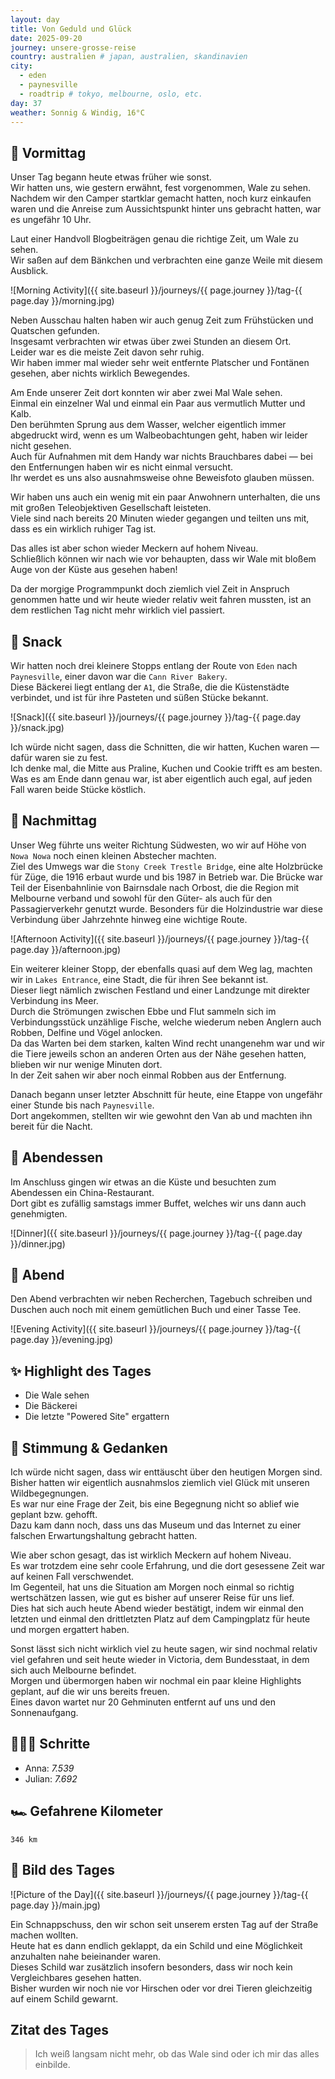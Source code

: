 ```yaml
---
layout: day
title: Von Geduld und Glück
date: 2025-09-20
journey: unsere-grosse-reise
country: australien # japan, australien, skandinavien
city:
  - eden
  - paynesville
  - roadtrip # tokyo, melbourne, oslo, etc.
day: 37
weather: Sonnig & Windig, 16°C
---
```


## 🌅 Vormittag

Unser Tag begann heute etwas früher wie sonst.  
Wir hatten uns, wie gestern erwähnt, fest vorgenommen, Wale zu sehen.  
Nachdem wir den Camper startklar gemacht hatten, noch kurz einkaufen waren und die Anreise zum Aussichtspunkt hinter uns gebracht hatten, war es ungefähr 10 Uhr.

Laut einer Handvoll Blogbeiträgen genau die richtige Zeit, um Wale zu sehen.  
Wir saßen auf dem Bänkchen und verbrachten eine ganze Weile mit diesem Ausblick.

![Morning Activity]({{ site.baseurl }}/journeys/{{ page.journey }}/tag-{{ page.day }}/morning.jpg)

Neben Ausschau halten haben wir auch genug Zeit zum Frühstücken und Quatschen gefunden.  
Insgesamt verbrachten wir etwas über zwei Stunden an diesem Ort.  
Leider war es die meiste Zeit davon sehr ruhig.  
Wir haben immer mal wieder sehr weit entfernte Platscher und Fontänen gesehen, aber nichts wirklich Bewegendes.

Am Ende unserer Zeit dort konnten wir aber zwei Mal Wale sehen.  
Einmal ein einzelner Wal und einmal ein Paar aus vermutlich Mutter und Kalb.  
Den berühmten Sprung aus dem Wasser, welcher eigentlich immer abgedruckt wird, wenn es um Walbeobachtungen geht, haben wir leider nicht gesehen.  
Auch für Aufnahmen mit dem Handy war nichts Brauchbares dabei — bei den Entfernungen haben wir es nicht einmal versucht.  
Ihr werdet es uns also ausnahmsweise ohne Beweisfoto glauben müssen.

Wir haben uns auch ein wenig mit ein paar Anwohnern unterhalten, die uns mit großen Teleobjektiven Gesellschaft leisteten.  
Viele sind nach bereits 20 Minuten wieder gegangen und teilten uns mit, dass es ein wirklich ruhiger Tag ist.

Das alles ist aber schon wieder Meckern auf hohem Niveau.  
Schließlich können wir nach wie vor behaupten, dass wir Wale mit bloßem Auge von der Küste aus gesehen haben!

Da der morgige Programmpunkt doch ziemlich viel Zeit in Anspruch genommen hatte und wir heute wieder relativ weit fahren mussten, ist an dem restlichen Tag nicht mehr wirklich viel passiert.

## 🍰 Snack

Wir hatten noch drei kleinere Stopps entlang der Route von `Eden` nach `Paynesville`, einer davon war die `Cann River Bakery`.  
Diese Bäckerei liegt entlang der `A1`, die Straße, die die Küstenstädte verbindet, und ist für ihre Pasteten und süßen Stücke bekannt.

![Snack]({{ site.baseurl }}/journeys/{{ page.journey }}/tag-{{ page.day }}/snack.jpg)

Ich würde nicht sagen, dass die Schnitten, die wir hatten, Kuchen waren — dafür waren sie zu fest.  
Ich denke mal, die Mitte aus Praline, Kuchen und Cookie trifft es am besten.  
Was es am Ende dann genau war, ist aber eigentlich auch egal, auf jeden Fall waren beide Stücke köstlich.

## 🌆 Nachmittag

Unser Weg führte uns weiter Richtung Südwesten, wo wir auf Höhe von `Nowa Nowa` noch einen kleinen Abstecher machten.  
Ziel des Umwegs war die `Stony Creek Trestle Bridge`, eine alte Holzbrücke für Züge, die 1916 erbaut wurde und bis 1987 in Betrieb war.
Die Brücke war Teil der Eisenbahnlinie von Bairnsdale nach Orbost, die die Region mit Melbourne verband und sowohl für den Güter- als auch für den Passagierverkehr genutzt wurde.
Besonders für die Holzindustrie war diese Verbindung über Jahrzehnte hinweg eine wichtige Route.

![Afternoon Activity]({{ site.baseurl }}/journeys/{{ page.journey }}/tag-{{ page.day }}/afternoon.jpg)

Ein weiterer kleiner Stopp, der ebenfalls quasi auf dem Weg lag, machten wir in `Lakes Entrance`, eine Stadt, die für ihren See bekannt ist.  
Dieser liegt nämlich zwischen Festland und einer Landzunge mit direkter Verbindung ins Meer.  
Durch die Strömungen zwischen Ebbe und Flut sammeln sich im Verbindungsstück unzählige Fische, welche wiederum neben Anglern auch Robben, Delfine und Vögel anlocken.  
Da das Warten bei dem starken, kalten Wind recht unangenehm war und wir die Tiere jeweils schon an anderen Orten aus der Nähe gesehen hatten, blieben wir nur wenige Minuten dort.  
In der Zeit sahen wir aber noch einmal Robben aus der Entfernung.

Danach begann unser letzter Abschnitt für heute, eine Etappe von ungefähr einer Stunde bis nach `Paynesville`.  
Dort angekommen, stellten wir wie gewohnt den Van ab und machten ihn bereit für die Nacht.

## 🍜 Abendessen

Im Anschluss gingen wir etwas an die Küste und besuchten zum Abendessen ein China-Restaurant.  
Dort gibt es zufällig samstags immer Buffet, welches wir uns dann auch genehmigten.

![Dinner]({{ site.baseurl }}/journeys/{{ page.journey }}/tag-{{ page.day }}/dinner.jpg)

## 🌙 Abend

Den Abend verbrachten wir neben Recherchen, Tagebuch schreiben und Duschen auch noch mit einem gemütlichen Buch und einer Tasse Tee.

![Evening Activity]({{ site.baseurl }}/journeys/{{ page.journey }}/tag-{{ page.day }}/evening.jpg)

## ✨ Highlight des Tages

- Die Wale sehen  
- Die Bäckerei  
- Die letzte "Powered Site" ergattern  

## 💭 Stimmung & Gedanken

Ich würde nicht sagen, dass wir enttäuscht über den heutigen Morgen sind.  
Bisher hatten wir eigentlich ausnahmslos ziemlich viel Glück mit unseren Wildbegegnungen.  
Es war nur eine Frage der Zeit, bis eine Begegnung nicht so ablief wie geplant bzw. gehofft.  
Dazu kam dann noch, dass uns das Museum und das Internet zu einer falschen Erwartungshaltung gebracht hatten.

Wie aber schon gesagt, das ist wirklich Meckern auf hohem Niveau.  
Es war trotzdem eine sehr coole Erfahrung, und die dort gesessene Zeit war auf keinen Fall verschwendet.  
Im Gegenteil, hat uns die Situation am Morgen noch einmal so richtig wertschätzen lassen, wie gut es bisher auf unserer Reise für uns lief.  
Dies hat sich auch heute Abend wieder bestätigt, indem wir einmal den letzten und einmal den drittletzten Platz auf dem Campingplatz für heute und morgen ergattert haben.

Sonst lässt sich nicht wirklich viel zu heute sagen, wir sind nochmal relativ viel gefahren und seit heute wieder in Victoria, dem Bundesstaat, in dem sich auch Melbourne befindet.  
Morgen und übermorgen haben wir nochmal ein paar kleine Highlights geplant, auf die wir uns bereits freuen.  
Eines davon wartet nur 20 Gehminuten entfernt auf uns und den Sonnenaufgang.

## 🏃🏽‍♀️ Schritte

- Anna: _7.539_  
- Julian: _7.692_  

## 🏎️ Gefahrene Kilometer

`346 km`

## 📸 Bild des Tages

![Picture of the Day]({{ site.baseurl }}/journeys/{{ page.journey }}/tag-{{ page.day }}/main.jpg)

Ein Schnappschuss, den wir schon seit unserem ersten Tag auf der Straße machen wollten.  
Heute hat es dann endlich geklappt, da ein Schild und eine Möglichkeit anzuhalten nahe beieinander waren.  
Dieses Schild war zusätzlich insofern besonders, dass wir noch kein Vergleichbares gesehen hatten.  
Bisher wurden wir noch nie vor Hirschen oder vor drei Tieren gleichzeitig auf einem Schild gewarnt.

## Zitat des Tages

> Ich weiß langsam nicht mehr, ob das Wale sind oder ich mir das alles einbilde.
